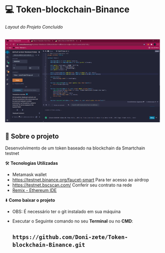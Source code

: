  # :computer: Token-blockchain-Binance
 ######  Layout do Projeto Concluído

![Remix](https://github.com/Doni-zete/Token-blockchain-Binance/blob/main/criptobina.gif)



## :rocket: Sobre o projeto

Desenvolvimento de um token baseado na blockchain da Smartchain testnet 


:hammer_and_wrench: **Tecnologias Utilizadas**
*  Metamask wallet
* https://testnet.binance.org/faucet-smart Para ter acesso ao airdrop
* https://testnet.bscscan.com/ Conferir seu contrato na rede
* [Remix - Ethereum IDE](http://remix.ethereum.org/#optimize=false&evmVersion=null&version=soljson-v0.5.17+commit.d19bba13.jsruns&runs=200)



:arrow_down: **Como baixar o projeto**

* OBS: É necessário ter o git instalado em sua máquina
* Executar o Seguinte comando no seu **Terminal**  ou no **CMD**:

  ## `https://github.com/Doni-zete/Token-blockchain-Binance.git`
        
        
        


